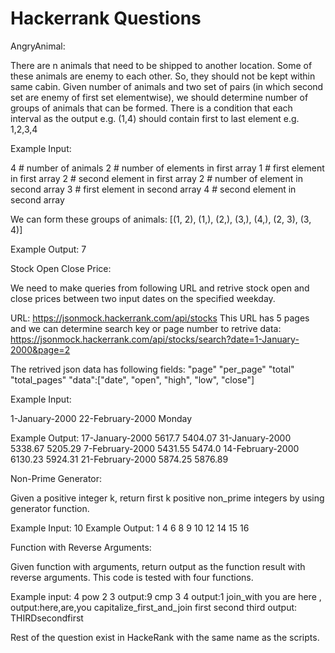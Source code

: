# Hackerrank Questions


AngryAnimal:

There are n animals that need to be shipped to another location. Some of these animals are enemy to each other. So, they should not be kept within same cabin. Given number of animals and two set of pairs (in which second set are enemy of first set elementwise), we should determine number of groups of animals that can be formed.
There is a condition that each interval as the output e.g. (1,4) should contain first to last element e.g. 1,2,3,4

Example Input:

4 # number of animals
2 # number of elements in first array
1 # first element in first array
2 # second element in first array
2 # number of element in second array
3 # first element in second array
4 # second element in second array

We can form these groups of animals:
[(1, 2), (1,), (2,), (3,), (4,), (2, 3), (3, 4)]

Example Output: 7


Stock Open Close Price:

We need to make queries from following URL and retrive stock open and close prices between two input dates on the specified weekday.

URL: https://jsonmock.hackerrank.com/api/stocks
This URL has 5 pages and we can determine search key or page number to retrive data:
https://jsonmock.hackerrank.com/api/stocks/search?date=1-January-2000&page=2

The retrived json data has following fields:
"page"
"per_page"
"total"
"total_pages" 
"data":["date", "open", "high", "low", "close"]

Example Input:

1-January-2000
22-February-2000
Monday

Example Output:
17-January-2000 5617.7 5404.07
31-January-2000 5338.67 5205.29
7-February-2000 5431.55 5474.0
14-February-2000 6130.23 5924.31
21-February-2000 5874.25 5876.89


Non-Prime Generator:

Given a positive integer k, return first k positive non_prime integers by using generator function. 

Example Input: 10
Example Output:
1
4
6
8
9
10
12
14
15
16

Function with Reverse Arguments:

Given function with arguments, return output as the function result with reverse arguments. This code is tested with four functions.

Example input:
4 
pow 2 3
output:9
cmp 3 4
output:1
join_with you are here ,
output:here,are,you
capitalize_first_and_join first second third
output: THIRDsecondfirst

Rest of the question exist in HackeRank with the same name as the scripts. 



